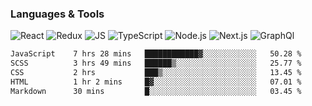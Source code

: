 ### Languages & Tools
![React](https://img.shields.io/badge/REACT-000?style=for-the-badge&logo=REACT)
![Redux](https://img.shields.io/badge/REDUX-000?style=for-the-badge&logo=Redux&logoColor=violet)
![JS](https://img.shields.io/badge/JavaScript-000?style=for-the-badge&logo=JavaScript&logoColor=yellow)
![TypeScript](https://img.shields.io/badge/TypeScript-000?style=for-the-badge&logo=TypeScript&logoColor=)
![Node.js](https://img.shields.io/badge/Node.js-000?style=for-the-badge&logo=Node.js&logoColor=)
![Next.js](https://img.shields.io/badge/Next.js-000?style=for-the-badge&logo=Next.js&logoColor=)
![GraphQl](https://img.shields.io/badge/GraphQl-000?style=for-the-badge&logo=GraphQl&logoColor=violet)


<!--START_SECTION:waka-->

```txt
JavaScript    7 hrs 28 mins   ████████████▓░░░░░░░░░░░░   50.28 %
SCSS          3 hrs 49 mins   ██████▒░░░░░░░░░░░░░░░░░░   25.77 %
CSS           2 hrs           ███▒░░░░░░░░░░░░░░░░░░░░░   13.45 %
HTML          1 hr 2 mins     █▓░░░░░░░░░░░░░░░░░░░░░░░   07.01 %
Markdown      30 mins         █░░░░░░░░░░░░░░░░░░░░░░░░   03.45 %
```

<!--END_SECTION:waka-->

